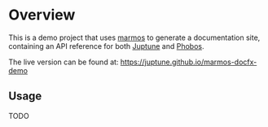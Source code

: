 # Overview

This is a demo project that uses [marmos](https://github.com/Juptune/marmos) to generate a documentation site, containing an API reference for both [Juptune](https://github.com/Juptune/juptune) and [Phobos](https://github.com/dlang/phobos).

The live version can be found at: https://juptune.github.io/marmos-docfx-demo

## Usage

TODO